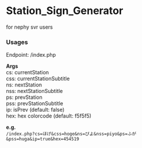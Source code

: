 # Station_Sign_Generator
for nephy svr users


### Usages
Endpoint: /index.php

**Args**  
cs: currentStation  
css: currentStationSubtitle  
ns: nextStation  
nss: nextStationSubtitle  
ps: prevStation  
pss: prevStationSubtitle  
ip: isPrev (default: false)  
hex: hex colorcode (default: f5f5f5)

**e.g.**  
`/index.php?cs=ほげ&css=hoge&ns=ぴよ&nss=piyo&ps=ふが&pss=huga&ip=true&hex=454519`
